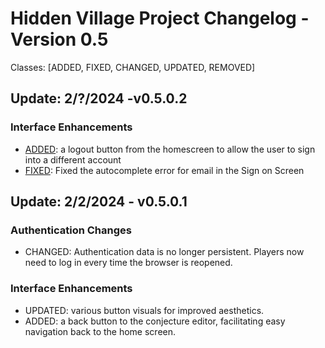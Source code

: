 # Hidden Village Project Changelog - Version 0.5
Classes: [ADDED, FIXED, CHANGED, UPDATED, REMOVED]

## Update: 2/?/2024 -v0.5.0.2
### Interface Enhancements
- [ADDED](https://github.com/T0rt13/hidden_village_v0.5/pull/5): a logout button from the homescreen to allow the user to sign into a different account
- [FIXED](https://github.com/T0rt13/hidden_village_v0.5/pull/5): Fixed the autocomplete error for email in the Sign on Screen
  
## Update: 2/2/2024 - v0.5.0.1
### Authentication Changes
- CHANGED: Authentication data is no longer persistent. Players now need to log in every time the browser is reopened.

### Interface Enhancements
- UPDATED: various button visuals for improved aesthetics.
- ADDED: a back button to the conjecture editor, facilitating easy navigation back to the home screen.
